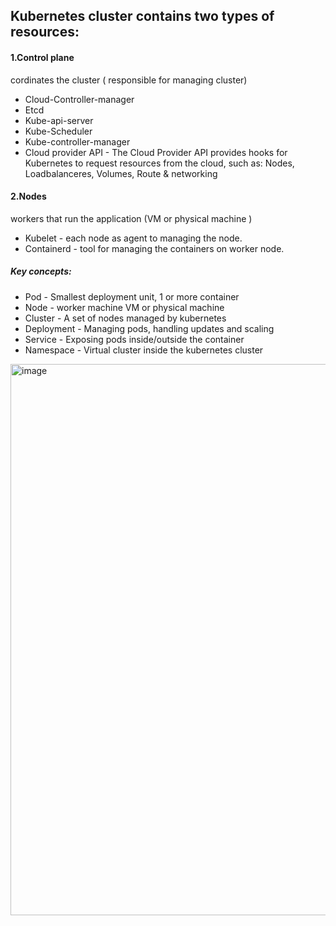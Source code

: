 Kubernetes cluster contains two types of resources:
--------------------------------------------------
#### 1.Control plane		
cordinates the cluster ( responsible for managing cluster)

- Cloud-Controller-manager
- Etcd
- Kube-api-server
- Kube-Scheduler
- Kube-controller-manager
- Cloud provider API - The Cloud Provider API provides hooks for Kubernetes to request resources from the cloud, such as: Nodes, Loadbalanceres, Volumes, Route & networking

#### 2.Nodes				
workers that run the application	(VM or physical machine )

- Kubelet - each node as agent to managing the node.
- Containerd - tool for managing the containers on worker node.

##### Key concepts:

- Pod					-  Smallest deployment unit, 1 or more container
- Node				-  worker machine VM or physical machine
- Cluster				-  A set of nodes managed by kubernetes
- Deployment			-  Managing pods, handling updates and scaling
- Service				- Exposing pods inside/outside the container
- Namespace			- Virtual cluster inside the kubernetes cluster

<img width="1402" height="882" alt="image" src="https://github.com/user-attachments/assets/27fc321d-490a-4ea1-93df-3c9e227beeff" />

